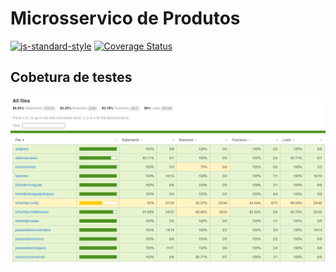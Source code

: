 # Microsservico de Produtos
[![js-standard-style](https://img.shields.io/badge/code%20style-standard-brightgreen.svg?style=flat-square)](https://github.com/karma-runner/karma-coverage)
[![Coverage Status](https://img.shields.io/badge/coverage-87%25-brightgreen.svg?style=flat-square)](https://your-link-here)

## Cobetura de testes
![Cobertura](./assets/cobertura.png)

